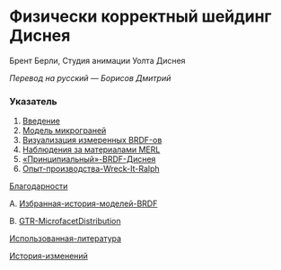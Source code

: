 # Физически корректный шейдинг Диснея

Брент Берли, Студия анимации Уолта Диснея

_Перевод на русский — Борисов Дмитрий_

### Указатель

1. [Введение](Physically-Based-Shading-at-Disney-(article-translate)/1-Введение.md)
2. [Модель микрограней](Physically-Based-Shading-at-Disney-(article-translate)/2-Модель-микрограней.md)
3. [Визуализация измеренных BRDF-ов](Physically-Based-Shading-at-Disney-(article-translate)/3-Визуализация-измеренных-BRDF-ов.md)
4. [Наблюдения за материалами MERL](Physically-Based-Shading-at-Disney-(article-translate)/4-Наблюдения-за-материалами-MERL.md)
5. [«Принципиальный»-BRDF-Диснея](Physically-Based-Shading-at-Disney-(article-translate)/5-«Принципиальный»-BRDF-Диснея.md)
6. [Опыт-производства-Wreck-It-Ralph](Physically-Based-Shading-at-Disney-(article-translate)/6-Опыт-производства-Wreck-It-Ralph.md)

[Благодарности](Physically-Based-Shading-at-Disney-(article-translate)/Благодарности.md)

A. [Избранная-история-моделей-BRDF](Physically-Based-Shading-at-Disney-(article-translate)/A-Избранная-история-моделей-BRDF.md)

B. [GTR-MicrofacetDistribution](Physically-Based-Shading-at-Disney-(article-translate)/B-GTR-MicrofacetDistribution.md)

[Использованная-литература](Physically-Based-Shading-at-Disney-(article-translate)/Использованная-литература.md)

[История-изменений](Physically-Based-Shading-at-Disney-(article-translate)/История-изменений.md)